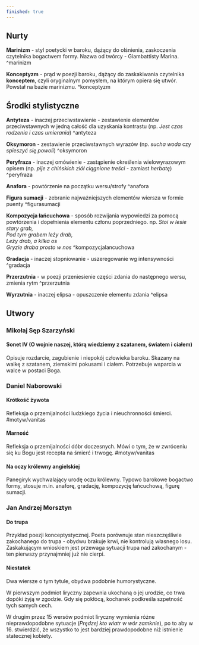 ```yaml
---
finished: true
---
```

## Nurty
**Marinizm** - styl poetycki w baroku, dążący do olśnienia, zaskoczenia czytelnika bogactwem formy. Nazwa od twórcy - Giambattisty Marina. ^marinizm

**Konceptyzm** - prąd w poezji baroku, dążący do zaskakiwania czytelnika **konceptem**, czyli oryginalnym pomysłem, na którym opiera się utwór. Powstał na bazie marinizmu. ^konceptyzm

## Środki stylistyczne
**Antyteza** - inaczej przeciwstawienie - zestawienie elementów przeciwstawnych w jedną całość dla uzyskania kontrastu (np. *Jest czas rodzenia i czas umierania*) ^antyteza

**Oksymoron** - zestawienie przeciwstawnych wyrazów (np. *sucha woda* czy *spieszyć się powoli*) ^oksymoron

**Peryfraza** - inaczej omówienie - zastąpienie określenia wielowyrazowym opisem (np. *pije z chińskich ziół ciągnione treści* - zamiast *herbatę*) ^peryfraza

**Anafora** - powtórzenie na początku wersu/strofy ^anafora

**Figura sumacji** - zebranie najważniejszych elementów wiersza w formie puenty ^figurasumacji

**Kompozycja łańcuchowa** - sposób rozwijania wypowiedzi za pomocą powtórzenia i dopełnienia elementu członu poprzedniego. np. 
_Stoi w lesie stary grab,_  
_Pod tym grabem leży drab,_  
_Leży drab, a kilka os_  
_Gryzie draba prosto w nos_ ^kompozycjalancuchowa

**Gradacja** - inaczej stopniowanie - uszeregowanie wg intensywności ^gradacja

**Przerzutnia** - w poezji przeniesienie części zdania do następnego wersu, zmienia rytm ^przerzutnia

**Wyrzutnia** - inaczej elipsa - opuszczenie elementu zdania ^elipsa

## Utwory
### Mikołaj Sęp Szarzyński
#### Sonet IV (O wojnie naszej, którą wiedziemy z szatanem, światem i ciałem)
Opisuje rozdarcie, zagubienie i niepokój człowieka baroku. Skazany na walkę z szatanem, ziemskimi pokusami i ciałem. Potrzebuje wsparcia w walce w postaci Boga.
### Daniel Naborowski
#### Krótkość żywota
Refleksja o przemijalności ludzkiego życia i nieuchronności śmierci. #motyw/vanitas 
#### Marność
Refleksja o przemijalności dóbr doczesnych. Mówi o tym, że w zwróceniu się ku Bogu jest recepta na śmierć i trwogę. #motyw/vanitas 
#### Na oczy królewny angielskiej
Panegiryk wychwalający urodę oczu królewny. Typowo barokowe bogactwo formy, stosuje m.in. anaforę, gradację, kompozycję łańcuchową, figurę sumacji.

### Jan Andrzej Morsztyn
#### Do trupa
Przykład poezji konceptystycznej. Poeta porównuje stan nieszczęśliwie zakochanego do trupa - obydwu brakuje krwi, nie kontrolują własnego losu. Zaskakującym wnioskiem jest przewaga sytuacji trupa nad zakochanym - ten pierwszy przynajmniej już nie cierpi. 

#### Niestatek
Dwa wiersze o tym tytule, obydwa podobnie humorystyczne.

W pierwszym podmiot liryczny zapewnia ukochaną o jej urodzie, co trwa dopóki żyją w zgodzie. Gdy się pokłócą, kochanek podkreśla szpetność tych samych cech.

W drugim przez 15 wersów podmiot liryczny wymienia różne nieprawdopodobne sytuacje (*Prędzej kto wiatr w wór zamknie*), po to aby w 16. stwierdzić, że wszystko to jest bardziej prawdopodobne niż istnienie statecznej kobiety.
